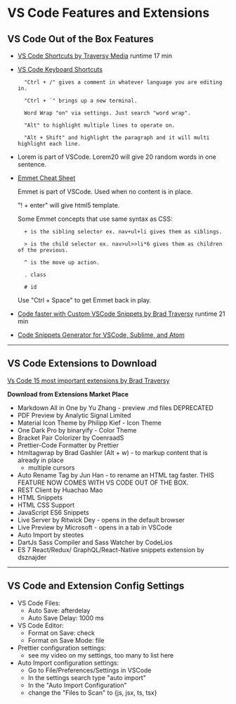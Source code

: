 # VS Code Features and Extensions

## VS Code Out of the Box Features

- [VS Code Shortcuts by Traversy Media](https://www.youtube.com/watch?v=4xA5JePvCJc&list=RDCMUC29ju8bIPH5as8OGnQzwJyA&index=19) runtime 17 min
- [VS Code Keyboard Shortcuts](https://code.visualstudio.com/shortcuts/keyboard-shortcuts-windows.pdf)
  
        "Ctrl + /" gives a comment in whatever language you are editing in.
        
        "Ctrl + `" brings up a new terminal.

        Word Wrap "on" via settings. Just search "word wrap".
        
        "Alt" to highlight multiple lines to operate on.
        
        "Alt + Shift" and highlight the paragraph and it will multi highlight each line.

- Lorem is part of VSCode. Lorem20 will give 20 random words in one sentence.

- [Emmet Cheat Sheet](https://docs.emmet.io/cheat-sheet/)
    
    Emmet is part of VSCode. Used when no content is in place.
    
    "! + enter" will give html5 template.

    Some Emmet concepts that use same syntax as CSS:

        + is the sibling selector ex. nav+ul+li gives them as siblings.
  
        > is the child selector ex. nav>ul>>li*6 gives them as children of the previous.

        ^ is the move up action.

        . class

        # id

    Use "Ctrl + Space" to get Emmet back in play.

- [Code faster with Custom VSCode Snippets by Brad Traversy](https://www.youtube.com/watch?v=JIqk9UxgKEc) runtime 21 min
- [Code Snippets Generator for VSCode, Sublime, and Atom](https://snippet-generator.app/)

----

## VS Code Extensions to Download

[Vs Code 15 most important extensions by Brad Traversy](https://www.youtube.com/watch?v=LdF2RcelRg0)

**Download from Extensions Market Place**

- Markdown All in One by Yu Zhang - preview .md files DEPRECATED
- PDF Preview by Analytic Signal Limited
- Material Icon Theme by Philipp Kief - Icon Theme
- One Dark Pro by binaryify - Color Theme
- Bracket Pair Colorizer by CoenraadS
- Prettier-Code Formatter by Prettier
- htmltagwrap by Brad Gashler (Alt + w) - to markup content that is already in place
    - multiple cursors
- Auto Rename Tag by Jun Han - to rename an HTML tag faster. THIS FEATURE NOW COMES WITH VS CODE OUT OF THE BOX.
- REST Client by Huachao Mao
- HTML Snippets
- HTML CSS Support
- JavaScript ES6 Snippets
- Live Server by Ritwick Dey - opens in the default browser
- Live Preview by Microsoft - opens in a tab in VSCode
- Auto Import by steotes
- DartJs Sass Compiler and Sass Watcher by CodeLios
- ES 7 React/Redux/ GraphQL/React-Native snippets extension by dsznajder

----

## VS Code and Extension Config Settings

- VS Code Files: 
  - Auto Save: afterdelay
  - Auto Save Delay: 1000 ms
- VS Code Editor:
  - Format on Save: check
  - Format on Save Mode: file
- Prettier configuration settings:
  - see my video on my settings, too many to list here
- Auto Import configuration settings:
  - Go to File/Preferences/Settings in VSCode
  - In the settings search type "auto import"
  - In the "Auto Import Configuration"
  - change the "Files to Scan" to {js, jsx, ts, tsx}